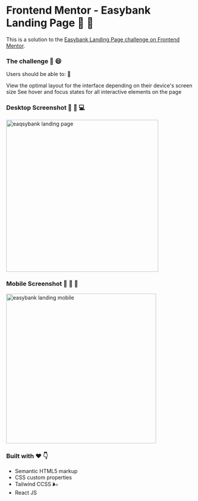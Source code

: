 # Frontend Mentor - Easybank Landing Page 💙 💪

This is a solution to the [Easybank Landing Page challenge on Frontend Mentor](https://www.frontendmentor.io/challenges/easybank-landing-page-WaUhkoDN/hub).

### The challenge 🥚 😄

Users should be able to: 👀

View the optimal layout for the interface depending on their device's screen size
See hover and focus states for all interactive elements on the page

### Desktop Screenshot 🌻 🌻 💻

<img width="409" alt="eaqsybank landing page" src="https://github.com/chrisgibbo/easybank_webpage/assets/125750905/afc1d93e-2dc0-41d0-9cda-9974a4ec492f">

### Mobile Screenshot 🌻 🌻 📱

<img width="403" alt="easybank landing mobile" src="https://github.com/chrisgibbo/easybank_webpage/assets/125750905/df5ba5d8-4951-4e1a-9c8d-41006a814588">

### Built with ❤️ 👇

- Semantic HTML5 markup
- CSS custom properties
- Tailwind CCSS 🌬️
- React JS

